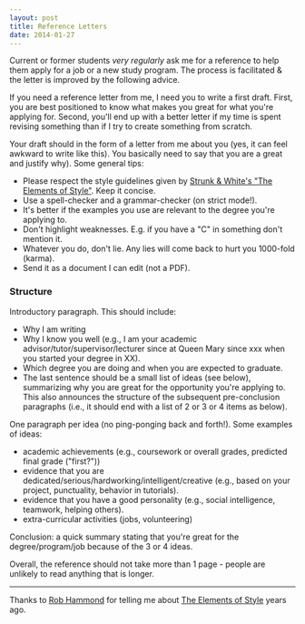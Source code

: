 ```yaml
---
layout: post
title: Reference Letters
date: 2014-01-27
---
```


Current or former students *very regularly* ask me for a reference to help them apply for a job or a new study program. The process is facilitated & the letter is improved by the following advice. 

If you need a reference letter from me, I need you to write a first draft. First, you are best positioned to know what makes you great for what you're applying for. Second, you'll end up with a better letter if my time is spent revising something than if I try to create something from scratch. 

Your draft should in the form of a letter from me about you (yes, it can feel awkward to write like this). You basically need to say that you are a great and justify why). Some general tips: 

* Please respect the style guidelines given by <a href="http://www.amazon.co.uk/gp/product/020530902X/ref=as_li_tf_tl?ie=UTF8&camp=1634&creative=6738&creativeASIN=020530902X&linkCode=as2&tag=yannickwurm-21">Strunk & White's "The Elements of Style"</a>.  Keep it concise. 
* Use a spell-checker and a grammar-checker (on strict mode!).
* It's better if the examples you use are relevant to the degree you're applying to.
* Don't highlight weaknesses. E.g. if you have a "C" in something don't mention it. 
* Whatever you do, don't lie. Any lies will come back to hurt you 1000-fold (karma). 
* Send it as a document I can edit (not a PDF).


### Structure 

Introductory paragraph. This should include: 

 * Why I am writing
 * Why I know you well (e.g., I am your academic advisor/tutor/supervisor/lecturer since at Queen Mary since xxx when you started your degree in XX). 
 * Which degree you are doing and when you are expected to graduate. 
 * The last sentence should be a small list of ideas (see below), summarizing why you are great for the opportunity you're applying to. This also announces the structure of the subsequent pre-conclusion paragraphs (i.e., it should end with a list of 2 or 3 or 4 items as below). 


One paragraph per idea (no ping-ponging back and forth!). Some examples of ideas: 

 * academic achievements (e.g., coursework or overall grades, predicted final grade ("first?"))
 * evidence that you are dedicated/serious/hardworking/intelligent/creative (e.g., based on your project, punctuality, behavior in tutorials). 
 * evidence that you have a good personality (e.g., social intelligence, teamwork, helping others). 
 * extra-curricular activities (jobs, volunteering)

Conclusion: a quick summary stating that you're great for the degree/program/job because of the 3 or 4 ideas. 

Overall, the reference should not take more than 1 page - people are unlikely to read anything that is longer. 

---
Thanks to <a href='http://www2.le.ac.uk/departments/biology/people/hammond'>Rob Hammond</a> for telling me about <a href="http://www.amazon.co.uk/gp/product/020530902X/ref=as_li_tf_tl?ie=UTF8&camp=1634&creative=6738&creativeASIN=020530902X&linkCode=as2&tag=yannickwurm-21">The Elements of Style</a> years ago. 
